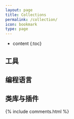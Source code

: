 ```yaml
---
layout: page
title: Collections
permalink: /collection/
icon: bookmark
type: page
---
```


* content
{:toc}

## 工具

## 编程语言

## 类库与插件


{% include comments.html %}
